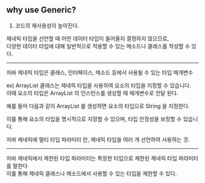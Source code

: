 ## why use Generic?

1) 코드의 재사용성이 높아진다.

제네릭 타입을 선언할 때 어떤 데이터 타입이 들어올지 결정하지 않으므로,<br>
다양한 데이터 타입에 대해 일반적으로 적용할 수 있는 메소드나 클래스를 작성할 수 있다.

<hr>

자바 제네릭 타입은 클래스, 인터페이스, 메소드 등에서 사용될 수 있는 타입 매개변수

ex) ArrayList 클래스는 제네릭 타입을 사용하여 요소의 타입을 지정할 수 있습니다.<br>
이때 요소의 타입은 ArrayList 의 인스턴스를 생성할 때 매개변수로 전달 된다.

예를 들어 다음과 같이 ArrayList 를 생성하면 요소의 타입으로 String 을 지정한다.

이를 통해 요소의 타입을 명시적으로 지정할 수 있으며, 타입 안정성을 보장할 수 있습니다.

자바 제네릭에 멀티 타입 파라미터 란, 제네릭 타입을 여러 개 선언하여 사용하는 것.


<hr>

자바 제네릭에서 제한된 타입 파라미터는 특정한 타입으로 제한된 제네릭 타입 파라미터를 말한다<br>
이를 통해 제네릭 클래스나 메소드에서 사용할 수 있는 타입을 제한할 수 있다. 